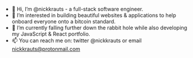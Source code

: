 - 👋 Hi, I’m @nickkrauts - a full-stack software engineer.
- 👀 I’m interested in building beautiful websites & applications to help onboard everyone onto a bitcoin standard. 
- 🌱 I’m currently falling further down the rabbit hole while also developing my JavaScript & React portfolio.
- 📫 You can reach me on: twitter @nickkrauts or email nickkrauts@protonmail.com

<!---
nickkrauts/nickkrauts is a ✨ special ✨ repository because its `README.md` (this file) appears on your GitHub profile.
You can click the Preview link to take a look at your changes.
--->
